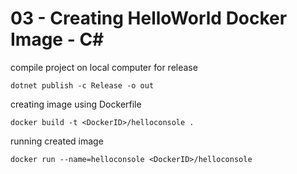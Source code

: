 # 03 - Creating HelloWorld Docker Image - C#

compile project on local computer for release
```
dotnet publish -c Release -o out
```

creating image using Dockerfile
```
docker build -t <DockerID>/helloconsole .
```

running created image
```
docker run --name=helloconsole <DockerID>/helloconsole
```